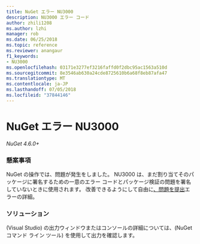```yaml
---
title: NuGet エラー NU3000
description: NU3000 エラー コード
author: zhili1208
ms.author: lzhi
manager: rob
ms.date: 06/25/2018
ms.topic: reference
ms.reviewer: anangaur
f1_keywords:
- NU3000
ms.openlocfilehash: 03171e3277ef3216faffd0f2dbc95ac1563a510d
ms.sourcegitcommit: 8e3546ab630a24cde8725610b6a68f8eb87afa47
ms.translationtype: MT
ms.contentlocale: ja-JP
ms.lasthandoff: 07/05/2018
ms.locfileid: "37844146"
---
```

# <a name="nuget-error-nu3000"></a>NuGet エラー NU3000

*NuGet 4.6.0+*

### <a name="issue"></a>懸案事項
NuGet の操作では、問題が発生をしました。 NU3000 は、まだ割り当てそのパッケージに署名するための一意のエラー コードとパッケージ検証の問題を署名していないときに使用されます。 改善できるようにして自由に[、問題を提出](https://github.com/nuget/home/issues)エラーの詳細。

### <a name="solution"></a>ソリューション
(Visual Studio) の出力ウィンドウまたはコンソールの詳細については、(NuGet コマンド ライン ツール) を使用して出力を確認します。

